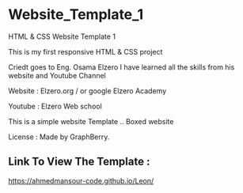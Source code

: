 # Website_Template_1
HTML &amp; CSS Website Template 1

This is my first responsive HTML & CSS project

Criedt goes to Eng. Osama Elzero
I have learned all the skills from his website and Youtube Channel

Website : Elzero.org / or google Elzero Academy

Youtube : Elzero Web school


This is a simple website Template .. Boxed website

License : Made by GraphBerry.

Link To View The Template :
---------------------------
https://ahmedmansour-code.github.io/Leon/
